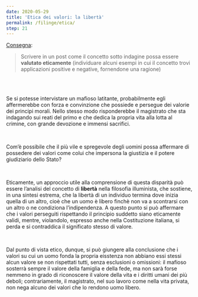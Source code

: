 ```yaml
---
date: 2020-05-29
title: 'Etica dei valori: la libertà'
permalink: /filinge/etica/
step: 21
---
```

[Consegna](https://filinge.blogspot.com/2020/05/step-21-letica.html):

> Scrivere in un post come il concetto sotto indagine possa essere **valutato eticamente** (individuare alcuni esempi in cui il concetto trovi applicazioni positive e negative, fornendone una ragione)

<br>
<br>

Se si potesse intervistare un mafioso latitante, probabilmente egli affermerebbe con forza e convinzione che possiede e persegue dei valorie dei principi morali. Nello stesso modo risponderebbe il magistrato che sta indagando sui reati del primo e che dedica la propria vita alla lotta al crimine, con grande devozione e immensi sacrifici.

<br>

Com’è possibile che il più vile e spregevole degli uomini possa affermare di possedere dei valori come colui che impersona la giustizia e il potere giudiziario dello Stato?

<br>

Eticamente, un approccio utile alla comprensione di questa disparità può essere l’analisi del concetto di **libertà** nella filosofia illuminista, che sostiene, in una sintesi estrema, che la libertà di un individuo termina dove inizia quella di un altro, cioè che un uomo è libero finchè non va a scontrarsi con un altro o ne condiziona l’indipendenza. A questo punto si può affermare che i valori perseguiti rispettando il principio suddetto siano eticamente validi, mentre, violandolo, espresso anche nella Costituzione italiana, si perda e si contraddica il significato stesso di valore.

<br>

Dal punto di vista etico, dunque, si può giungere alla conclusione che i valori su cui un uomo fonda la propria eisstenza non abbiano essi stessi alcun valore se non rispettati tutti, senza esclusioni o omissioni: il mafioso sosterrà sempre il valore della famiglia e della fede, ma non sarà forse nemmeno in grado di riconoscere il valore della vita e i diritti umani dei più deboli; contrariamente, il magistrato, nel suo lavoro come nella vita privata, non nega alcuno dei valori che lo rendono uomo libero.
